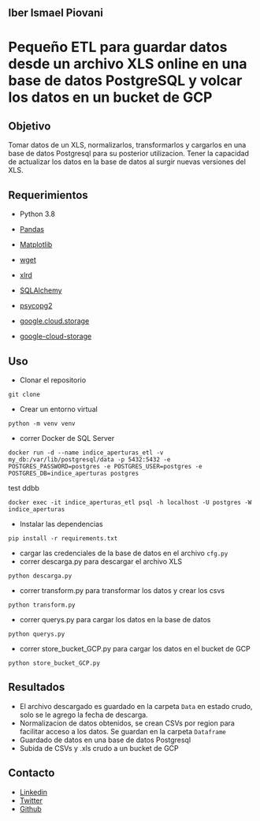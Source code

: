 ## Iber Ismael Piovani

# Pequeño ETL para guardar datos desde un archivo XLS online en una base de datos PostgreSQL y volcar los datos en un bucket de GCP

## Objetivo

Tomar datos de un XLS, normalizarlos, transformarlos y cargarlos en una base de datos Postgresql para su posterior utilizacion.
Tener la capacidad de actualizar los datos en la base de datos al surgir nuevas versiones del XLS.

## Requerimientos

- Python 3.8

- [Pandas](https://pandas.pydata.org/docs/)
- [Matplotlib](https://matplotlib.org/)
- [wget](https://pypi.org/project/wget/)
- [xlrd](https://pypi.org/project/xlrd/)
- [SQLAlchemy](https://www.sqlalchemy.org/)
- [psycopg2](https://pypi.org/project/psycopg2/)
- [google.cloud.storage](https://pypi.org/project/google-cloud-storage/)
- [google-cloud-storage](https://pypi.org/project/google-cloud-storage/)

## Uso

- Clonar el repositorio

```
git clone
```

- Crear un entorno virtual

```
python -m venv venv
```

- correr Docker de SQL Server

```
docker run -d --name indice_aperturas_etl -v my_db:/var/lib/postgresql/data -p 5432:5432 -e POSTGRES_PASSWORD=postgres -e POSTGRES_USER=postgres -e POSTGRES_DB=indice_aperturas postgres
```

test ddbb

```
docker exec -it indice_aperturas_etl psql -h localhost -U postgres -W indice_aperturas
```

- Instalar las dependencias

```
pip install -r requirements.txt
```

- cargar las credenciales de la base de datos en el archivo `cfg.py`
- correr descarga.py para descargar el archivo XLS

```
python descarga.py
```

- correr transform.py para transformar los datos y crear los csvs

```
python transform.py
```

- correr querys.py para cargar los datos en la base de datos

```
python querys.py
```

- correr store_bucket_GCP.py para cargar los datos en el bucket de GCP

```
python store_bucket_GCP.py
```

## Resultados

- El archivo descargado es guardado en la carpeta `Data` en estado crudo, solo se le agrego la fecha de descarga.
- Normalizacion de datos obtenidos, se crean CSVs por region para facilitar acceso a los datos. Se guardan en la carpeta `Dataframe`
- Guardado de datos en una base de datos Postgresql
- Subida de CSVs y .xls crudo a un bucket de GCP

## Contacto

- [Linkedin](https://www.linkedin.com/in/iber-ismael-piovani-8b35bbba/)
- [Twitter](https://twitter.com/laimas)
- [Github](https://github.com/Vosinepi)
